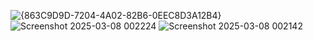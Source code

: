 ![{863C9D9D-7204-4A02-82B6-0EEC8D3A12B4}](https://github.com/user-attachments/assets/da582e90-7e25-4fb3-9057-788cb4ef778d)
![Screenshot 2025-03-08 002224](https://github.com/user-attachments/assets/6ed0041a-8f27-457c-99d4-ff3afffe315c)
![Screenshot 2025-03-08 002142](https://github.com/user-attachments/assets/9892e044-e87f-4c81-87d8-ee0c108d815f)


